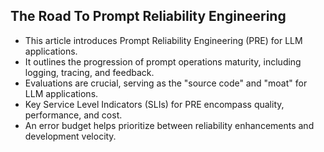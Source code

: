 ## The Road To Prompt Reliability Engineering
- This article introduces Prompt Reliability Engineering (PRE) for LLM applications.
- It outlines the progression of prompt operations maturity, including logging, tracing, and feedback.
- Evaluations are crucial, serving as the "source code" and "moat" for LLM applications.
- Key Service Level Indicators (SLIs) for PRE encompass quality, performance, and cost.
- An error budget helps prioritize between reliability enhancements and development velocity.